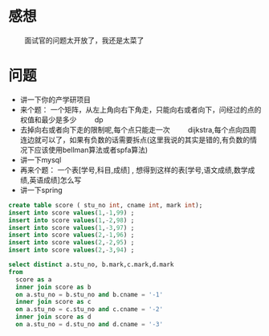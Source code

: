 
# 感想
&emsp;&emsp; 面试官的问题太开放了，我还是太菜了

# 问题
- 讲一下你的产学研项目
- 来个题： 一个矩阵，从左上角向右下角走，只能向右或者向下，问经过的点的权值和最少是多少
&emsp;&emsp; dp
- 去掉向右或者向下走的限制呢,每个点只能走一次
&emsp;&emsp; dijkstra,每个点向四周连边就可以了，如果有负数的话需要拆点(这里我说的其实是错的,有负数的情况下应该使用bellman算法或者spfa算法)
- 讲一下mysql
- 再来个题： 一个表[学号,科目,成绩] , 想得到这样的表[学号,语文成绩,数学成绩,英语成绩]怎么写
- 讲一下spring

```sql
create table score ( stu_no int, cname int, mark int);
insert into score values(1,-1,99) ;
insert into score values(1,-2,98) ;
insert into score values(1,-3,97) ;
insert into score values(2,-1,96) ;
insert into score values(2,-2,95) ;
insert into score values(2,-3,94) ;
```

```sql
select distinct a.stu_no, b.mark,c.mark,d.mark
from 
  score as a
  inner join score as b 
  on a.stu_no = b.stu_no and b.cname = '-1'
  inner join score as c
  on a.stu_no = c.stu_no and c.cname = '-2'
  inner join score as d
  on a.stu_no = d.stu_no and d.cname = '-3'
```
